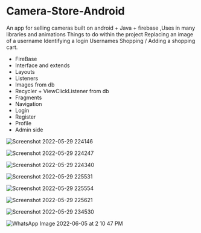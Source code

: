 # Camera-Store-Android
An app for selling cameras built on android + Java + firebase ,Uses in many libraries and animations
Things to do within the project Replacing an image of a username Identifying a login Usernames Shopping / Adding a shopping cart.
- FireBase
- Interface and extends
- Layouts
- Listeners
- Images from db
-  Recycler + ViewClickListener from db
-  Fragments 
-  Navigation
-  Login
-  Register
-  Profile
-  Admin side

![Screenshot 2022-05-29 224146](https://user-images.githubusercontent.com/88317294/170890577-cfa3fda2-3b5e-4cde-9291-110005061358.png)

![Screenshot 2022-05-29 224247](https://user-images.githubusercontent.com/88317294/170890582-4e338b37-b707-4435-aae8-464a842acb8e.png)

![Screenshot 2022-05-29 224340](https://user-images.githubusercontent.com/88317294/170890588-94aec3ba-ac09-4664-9796-c1338d834cb2.png)

![Screenshot 2022-05-29 225531](https://user-images.githubusercontent.com/88317294/170890591-0f60595d-eb87-402c-bbaf-5d9141fce481.png)

![Screenshot 2022-05-29 225554](https://user-images.githubusercontent.com/88317294/170890595-fc0e6841-e7bc-442c-af45-6c2ffd2ecedc.png)

![Screenshot 2022-05-29 225621](https://user-images.githubusercontent.com/88317294/170890599-6d2eb764-3404-4206-b37f-bd3fa13c4a35.png)

![Screenshot 2022-05-29 234530](https://user-images.githubusercontent.com/88317294/170890782-4d22f049-e936-46c2-b828-3db7e3e330cf.png)

![WhatsApp Image 2022-06-05 at 2 10 47 PM](https://user-images.githubusercontent.com/88317294/172047900-6445e6be-8459-4534-8c7c-c39dbe59e04e.jpeg)
